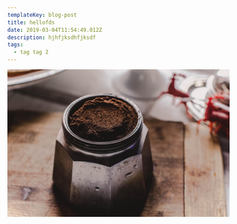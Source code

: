 ```yaml
---
templateKey: blog-post
title: hellofds
date: 2019-03-04T11:54:49.012Z
description: hjhfjksdhfjksdf
tags:
  - tag tag 2
---
```

![](https://raw.githubusercontent.com/etidbury/gatsby-starter-netlify-cms/master/static/img/blog-index.jpg)
